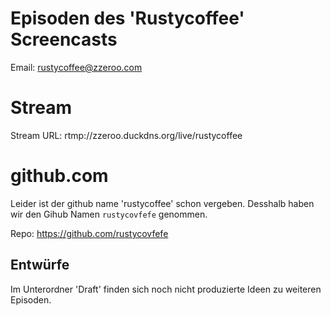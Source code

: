 # Episoden des 'Rustycoffee' Screencasts

Email:          rustycoffee@zzeroo.com

# Stream

Stream URL:     rtmp://zzeroo.duckdns.org/live/rustycoffee


# github.com

Leider ist der github name 'rustycoffee' schon vergeben. Desshalb haben wir den Gihub Namen `rustycovfefe` genommen.

Repo:           https://github.com/rustycovfefe

## Entwürfe

Im Unterordner 'Draft' finden sich noch nicht produzierte Ideen zu weiteren Episoden.
